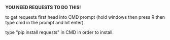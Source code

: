 **YOU NEED REQUESTS TO DO THIS!** 

to get requests first head into CMD prompt (hold windows then press R then type cmd in the prompt and hit enter)

type "pip install requests" in CMD in order to install.
